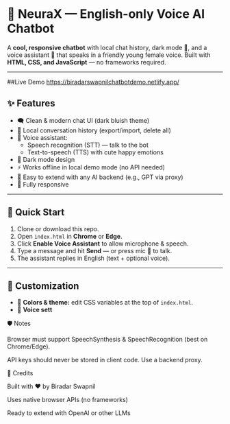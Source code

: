 # 🤖 NeuraX — English-only Voice AI Chatbot  

A **cool, responsive chatbot** with local chat history, dark mode 🌙, and a voice assistant 🎤 that speaks in a friendly young female voice. Built with **HTML, CSS, and JavaScript** — no frameworks required.  

---

##Live Demo
https://biradarswapnilchatbotdemo.netlify.app/

## ✨ Features
- 🗨️ Clean & modern chat UI (dark bluish theme)  
- 💾 Local conversation history (export/import, delete all)  
- 🎤 Voice assistant:
  - Speech recognition (STT) — talk to the bot
  - Text-to-speech (TTS) with cute happy emotions  
- 🌙 Dark mode design  
- ⚡ Works offline in local demo mode (no API needed)  
- 🔑 Easy to extend with any AI backend (e.g., GPT via proxy)  
- 📱 Fully responsive  

---

## 🚀 Quick Start
1. Clone or download this repo.  
2. Open `index.html` in **Chrome** or **Edge**.  
3. Click **Enable Voice Assistant** to allow microphone & speech.  
4. Type a message and hit **Send** — or press mic 🎤 to talk.  
5. The assistant replies in English (text + optional voice).  

---

## 🔧 Customization
- 🎨 **Colors & theme:** edit CSS variables at the top of `index.html`.  
- 🎤 **Voice sett**

🛡️ Notes

Browser must support SpeechSynthesis & SpeechRecognition (best on Chrome/Edge).

API keys should never be stored in client code. Use a backend proxy.

🙌 Credits

Built with ❤️ by Biradar Swapnil

Uses native browser APIs (no frameworks)

Ready to extend with OpenAI or other LLMs
